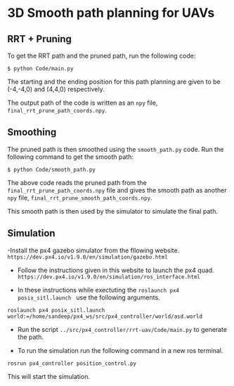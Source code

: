 # 3D Smooth path planning for UAVs 

## RRT + Pruning 
To get the RRT path and the pruned path, run the following code:
```
$ python Code/main.py
```
The starting and the ending position for this path planning are given to be
(-4,-4,0) and (4,4,0) respectively.

The output path of the code is written as an `npy` file, `final_rrt_prune_path_coords.npy`.

## Smoothing
The pruned path is then smoothed using the `smooth_path.py` code. Run the following command to get
the smooth path:
```
$ python Code/smooth_path.py
```
The above code reads the pruned path from the `final_rrt_prune_path_coords.npy` file and gives the 
smooth path as another `npy` file, `final_rrt_prune_smooth_path_coords.npy`.

This smooth path is then used by the simulator to simulate the final path.

## Simulation
-Install the px4 gazebo simulator from the fllowing website.
`https://dev.px4.io/v1.9.0/en/simulation/gazebo.html`

- Follow the instructions given in this website to launch the px4 quad.
`https://dev.px4.io/v1.9.0/en/simulation/ros_interface.html`

- In these instructions while exectuting the `roslaunch px4 posix_sitl.launch
` use the following arguments.
```
roslaunch px4 posix_sitl.launch world:=/home/sandeep/px4_ws/src/px4_controller/world/asd.world
```

- Run the script `../src/px4_controller/rrt-uav/Code/main.py` to generate the path.

- To run the simulation run the following command in a new ros terminal.
```
rosrun px4_controller position_control.py 
```

This will start the simulation.
